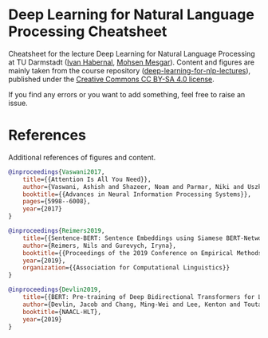 # Deep Learning for Natural Language Processing Cheatsheet
Cheatsheet for the lecture Deep Learning for Natural Language Processing at TU Darmstadt ([Ivan Habernal](https://www.trusthlt.org/), [Mohsen Mesgar](https://www.informatik.tu-darmstadt.de/aiphes/aiphes/people_7/mitarbeiter_4_detailseite_71617.en.jsp)). Content and figures are mainly taken from the course repository ([deep-learning-for-nlp-lectures](https://github.com/dl4nlp-tuda2021/deep-learning-for-nlp-lectures)), published under the  [Creative Commons CC BY-SA 4.0 license](https://creativecommons.org/licenses/by-sa/4.0/).

If you find any errors or you want to add something, feel free to raise an issue.

# References

Additional references of figures and content.

```bibtex
@inproceedings{Vaswani2017,
    title={{Attention Is All You Need}},
    author={Vaswani, Ashish and Shazeer, Noam and Parmar, Niki and Uszkoreit, Jakob and Jones, Llion and Gomez, Aidan N and Kaiser, {\L}ukasz and Polosukhin, Illia},
    booktitle={{Advances in Neural Information Processing Systems}},
    pages={5998--6008},
    year={2017}
}
```

```bibtex
@inproceedings{Reimers2019,
    title={{Sentence-BERT: Sentence Embeddings using Siamese BERT-Networks}},
    author={Reimers, Nils and Gurevych, Iryna},
    booktitle={{Proceedings of the 2019 Conference on Empirical Methods in Natural Language Processing}},
    year={2019},
    organization={{Association for Computational Linguistics}}
}
```

```bibtex
@inproceedings{Devlin2019,
    title={{BERT: Pre-training of Deep Bidirectional Transformers for Language Understanding}},
    author={Devlin, Jacob and Chang, Ming-Wei and Lee, Kenton and Toutanova, Kristina},
    booktitle={NAACL-HLT},
    year={2019}
}
```

